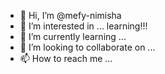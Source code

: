 - 👋 Hi, I’m @mefy-nimisha
- 👀 I’m interested in ... learning!!!
- 🌱 I’m currently learning ...
- 💞️ I’m looking to collaborate on ...
- 📫 How to reach me ...

<!---
mefy-nimisha/mefy-nimisha is a ✨ special ✨ repository because its `README.md` (this file) appears on your GitHub profile.
You can click the Preview link to take a look at your changes.
--->
